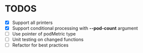 # TODOS
- [x] Support all printers
- [x] Support conditional processing with **--pod-count** argument
- [ ] Use pointer of podMetric type
- [ ] Unit testing on changed functions
- [ ] Refactor for best practices